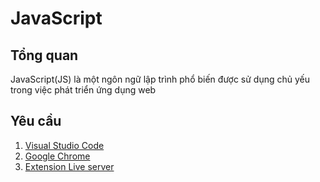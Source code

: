# JavaScript

## Tổng quan

JavaScript(JS) là một ngôn ngữ lập trình phổ biến được sử dụng chủ yếu trong việc phát triển ứng dụng web

## Yêu cầu

1. [Visual Studio Code](../huong-dan-khac/cong-cu-lap-trinh/visual-studio-code.md)
2. [Google Chrome](https://www.google.com/chrome/)
3. [Extension Live server ](https://marketplace.visualstudio.com/items?itemName=ritwickdey.LiveServer)
